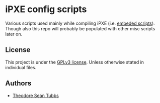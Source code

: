 # iPXE config scripts

Various scripts used mainly while compiling iPXE (i.e. [embeded scripts](http://ipxe.org/embed)).
Though also this repo will probably be populated with other misc scripts later on.

## License

This project is under the [GPLv3 license](LICENSE). Unless otherwise stated in individual files.

## Authors

- [Theodore Seán Tubbs](https://github.com/AdrianKoshka)
